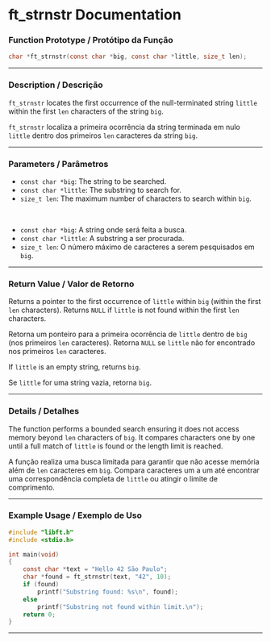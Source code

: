 # ft\_strnstr Documentation

### Function Prototype / Protótipo da Função

```c
char *ft_strnstr(const char *big, const char *little, size_t len);
```

---

### Description / Descrição

`ft_strnstr` locates the first occurrence of the null-terminated string `little` within the first `len` characters of the string `big`.

`ft_strnstr` localiza a primeira ocorrência da string terminada em nulo `little` dentro dos primeiros `len` caracteres da string `big`.

---

### Parameters / Parâmetros

* `const char *big`: The string to be searched.
* `const char *little`: The substring to search for.
* `size_t len`: The maximum number of characters to search within `big`.

 

* `const char *big`: A string onde será feita a busca.
* `const char *little`: A substring a ser procurada.
* `size_t len`: O número máximo de caracteres a serem pesquisados em `big`.

---

### Return Value / Valor de Retorno

Returns a pointer to the first occurrence of `little` within `big` (within the first `len` characters).
Returns `NULL` if `little` is not found within the first `len` characters.

Retorna um ponteiro para a primeira ocorrência de `little` dentro de `big` (nos primeiros `len` caracteres).
Retorna `NULL` se `little` não for encontrado nos primeiros `len` caracteres.

If `little` is an empty string, returns `big`.

Se `little` for uma string vazia, retorna `big`.

---

### Details / Detalhes

The function performs a bounded search ensuring it does not access memory beyond `len` characters of `big`.
It compares characters one by one until a full match of `little` is found or the length limit is reached.

A função realiza uma busca limitada para garantir que não acesse memória além de `len` caracteres em `big`.
Compara caracteres um a um até encontrar uma correspondência completa de `little` ou atingir o limite de comprimento.

---

### Example Usage / Exemplo de Uso

```c
#include "libft.h"
#include <stdio.h>

int main(void)
{
    const char *text = "Hello 42 São Paulo";
    char *found = ft_strnstr(text, "42", 10);
    if (found)
        printf("Substring found: %s\n", found);
    else
        printf("Substring not found within limit.\n");
    return 0;
}
```

---
